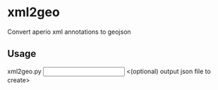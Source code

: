 # xml2geo
Convert aperio xml annotations to geojson

## Usage
xml2geo.py <input xml file> <(optional) output json file to create>
